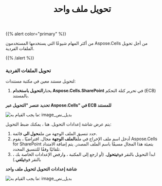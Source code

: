﻿---
title: تحويل ملف واحد
type: docs
weight: 10
url: /ar/sharepoint/convert-one-file/
---
{{% alert color="primary" %}} 

 من أكثر المهام شيوعًا التي يستخدمها المستخدمون Aspose.Cells من أجل تحويل الملفات الفردية.

{{% /alert %}} 
### **تحويل الملفات الفردية**
 لتحويل مستند معين في مكتبة مستندات:

1.  يختار**التحويل باستخدام Aspose.Cells.SharePoint** في تحرير كتلة التحكم (ECB) بالمستند.

   **تحديد عنصر "التحويل عبر Aspose.Cells" في ECB للمستند** 

![ما يجب القيام به: image_بديل_نص](convert-one-file_1.png)



يتم عرض شاشة إعدادات التحويل. هنا ، يمكنك ضبط التحويل:

1.  حدد تنسيق الملف الوجهة من ملف**حول الى** قائمة.
1.  أدخل اسم ملف الإخراج في ملف**الملف الوجهة** مجال.
 افتراضيًا ، يقوم Aspose.Cells for SharePoint بتعبئة هذا المجال مسبقًا باسم الملف المصدر.
 يتم إضافة الامتداد تلقائيًا وفقًا للتنسيق المحدد.
1.  ابدأ التحويل بالنقر فوق**يتحول**.
(أو ارجع إلى المكتبة ، وارفض الإعدادات الخاصة بك ، بالنقر فوق**يلغي**.)

**شاشة إعدادات التحويل لتحويل ملف واحد** 

![ما يجب القيام به: image_بديل_نص](convert-one-file_2.png)
